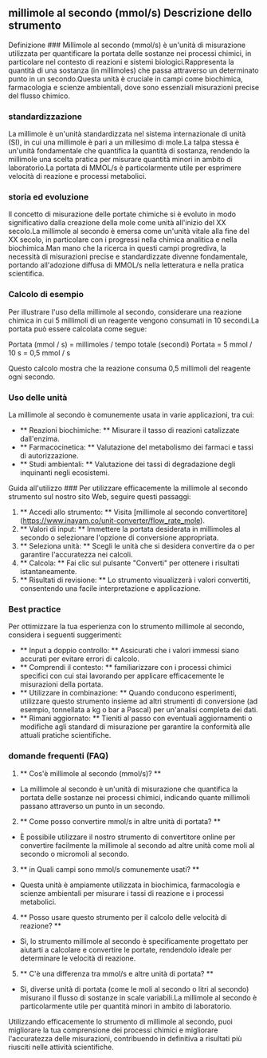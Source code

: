 ## millimole al secondo (mmol/s) Descrizione dello strumento

Definizione ###
Millimole al secondo (mmol/s) è un'unità di misurazione utilizzata per quantificare la portata delle sostanze nei processi chimici, in particolare nel contesto di reazioni e sistemi biologici.Rappresenta la quantità di una sostanza (in millimoles) che passa attraverso un determinato punto in un secondo.Questa unità è cruciale in campi come biochimica, farmacologia e scienze ambientali, dove sono essenziali misurazioni precise del flusso chimico.

### standardizzazione
La millimole è un'unità standardizzata nel sistema internazionale di unità (SI), in cui una millimole è pari a un millesimo di mole.La talpa stessa è un'unità fondamentale che quantifica la quantità di sostanza, rendendo la millimole una scelta pratica per misurare quantità minori in ambito di laboratorio.La portata di MMOL/s è particolarmente utile per esprimere velocità di reazione e processi metabolici.

### storia ed evoluzione
Il concetto di misurazione delle portate chimiche si è evoluto in modo significativo dalla creazione della mole come unità all'inizio del XX secolo.La millimole al secondo è emersa come un'unità vitale alla fine del XX secolo, in particolare con i progressi nella chimica analitica e nella biochimica.Man mano che la ricerca in questi campi progrediva, la necessità di misurazioni precise e standardizzate divenne fondamentale, portando all'adozione diffusa di MMOL/s nella letteratura e nella pratica scientifica.

### Calcolo di esempio
Per illustrare l'uso della millimole al secondo, considerare una reazione chimica in cui 5 millimoli di un reagente vengono consumati in 10 secondi.La portata può essere calcolata come segue:

Portata (mmol / s) = millimoles / tempo totale (secondi)
Portata = 5 mmol / 10 s = 0,5 mmol / s

Questo calcolo mostra che la reazione consuma 0,5 millimoli del reagente ogni secondo.

### Uso delle unità
La millimole al secondo è comunemente usata in varie applicazioni, tra cui:
- ** Reazioni biochimiche: ** Misurare il tasso di reazioni catalizzate dall'enzima.
- ** Farmacocinetica: ** Valutazione del metabolismo dei farmaci e tassi di autorizzazione.
- ** Studi ambientali: ** Valutazione dei tassi di degradazione degli inquinanti negli ecosistemi.

Guida all'utilizzo ###
Per utilizzare efficacemente la millimole al secondo strumento sul nostro sito Web, seguire questi passaggi:
1. ** Accedi allo strumento: ** Visita [millimole al secondo convertitore] (https://www.inayam.co/unit-converter/flow_rate_mole).
2. ** Valori di input: ** Immettere la portata desiderata in millimoles al secondo o selezionare l'opzione di conversione appropriata.
3. ** Seleziona unità: ** Scegli le unità che si desidera convertire da o per garantire l'accuratezza nei calcoli.
4. ** Calcola: ** Fai clic sul pulsante "Converti" per ottenere i risultati istantaneamente.
5. ** Risultati di revisione: ** Lo strumento visualizzerà i valori convertiti, consentendo una facile interpretazione e applicazione.

### Best practice
Per ottimizzare la tua esperienza con lo strumento millimole al secondo, considera i seguenti suggerimenti:
- ** Input a doppio controllo: ** Assicurati che i valori immessi siano accurati per evitare errori di calcolo.
- ** Comprendi il contesto: ** familiarizzare con i processi chimici specifici con cui stai lavorando per applicare efficacemente le misurazioni della portata.
- ** Utilizzare in combinazione: ** Quando conducono esperimenti, utilizzare questo strumento insieme ad altri strumenti di conversione (ad esempio, tonnellata a kg o bar a Pascal) per un'analisi completa dei dati.
- ** Rimani aggiornato: ** Tieniti al passo con eventuali aggiornamenti o modifiche agli standard di misurazione per garantire la conformità alle attuali pratiche scientifiche.

### domande frequenti (FAQ)

1. ** Cos'è millimole al secondo (mmol/s)? **
- La millimole al secondo è un'unità di misurazione che quantifica la portata delle sostanze nei processi chimici, indicando quante millimoli passano attraverso un punto in un secondo.

2. ** Come posso convertire mmol/s in altre unità di portata? **
- È possibile utilizzare il nostro strumento di convertitore online per convertire facilmente la millimole al secondo ad altre unità come moli al secondo o micromoli al secondo.

3. ** in Quali campi sono mmol/s comunemente usati? **
- Questa unità è ampiamente utilizzata in biochimica, farmacologia e scienze ambientali per misurare i tassi di reazione e i processi metabolici.

4. ** Posso usare questo strumento per il calcolo delle velocità di reazione? **
- Sì, lo strumento millimole al secondo è specificamente progettato per aiutarti a calcolare e convertire le portate, rendendolo ideale per determinare le velocità di reazione.

5. ** C'è una differenza tra mmol/s e altre unità di portata? **
- Sì, diverse unità di portata (come le moli al secondo o litri al secondo) misurano il flusso di sostanze in scale variabili.La millimole al secondo è particolarmente utile per quantità minori in ambito di laboratorio.

Utilizzando efficacemente lo strumento di millimole al secondo, puoi migliorare la tua comprensione dei processi chimici e migliorare l'accuratezza delle misurazioni, contribuendo in definitiva a risultati più riusciti nelle attività scientifiche.